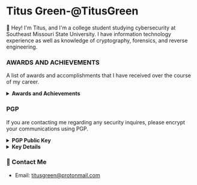 # Titus Green-@TitusGreen

👋 Hey! I'm Titus, and I'm a college student studying cybersecurity at Southeast Missouri State University. I have information technology experience as well as knowledge of cryptography, forensics, and reverse engineering.

### AWARDS AND ACHIEVEMENTS
A list of awards and accomplishments that I have received over the course of my career.

<details>
  <summary><strong>Awards and Achievements</strong></summary>
 
 1st Place (2022) - SkillsUSA Missouri State Cybersecurity Competition
 
 1st Place (2022) - moreNET Missouri Cybersecurity Challenge State Event
  
 1st Place (2022) - moreNET Missouri Cybersecurity Challenge Qualifying Event
 
 1st Place (2021) - moreNET Missouri Cybersecurity Challenge State Event
  
 1st Place (2021) - moreNET Missouri Cybersecurity Challenge Qualifying Event
  
 4th Place (2019) - SkillsUSA Missouri State Cybersecurity Competition
</details>

### PGP
If you are contacting me regarding any security inquires, please encrypt your communications using PGP.

<details>
  <summary><strong>PGP Public Key</strong></summary>
  
  ```
  -----BEGIN PGP PUBLIC KEY BLOCK-----

mQINBGG45hgBEADVXC3AViTxnBae/4f9dRxKbf2oCiSfKAZKPl/lT7K3PsI2Vwcz
ZQYxnmnXn9EwZSk6NuhHPEXrWaCNbwjhS+o/Uxy9pZvOd+ewg17slViBBv492MNk
FN0M3aHG6Jj1coD3wC4C6fd0jnzj681Czl7gu5sd70r8urv/hLCiSjxzSUeDKq47
IGjOsyvAXZCPrMMVS5/7kjUwnWmfIu5kr0cuPDyKTRlS5jjlQEj5rfOE2U0imhvz
zq7SEThKVTAX5axhJZouDUvcPVHq4ShGWizt1c+JlIo0ggQjoTrawUWlENu3toUL
YgPoaLDGIju5Ylt7Qwi2QEARI+D6YnbN2k3WvzVF5XciPo6Z+Xmo7Jm0OPdkF1en
TP5H8BQiH7lrvAJJO/eL7jNuPcwxGWOtjTIkgKVz0kn5B/oQctj19KpQTHtDtmVq
a68+rqkAK8H9NPkoHw9TgJmlZDsYS/SW7SvAhJPUftxhnGqmjp/lue9Q5gt8s3BG
e7vUn07kPdFtjSoF5DoNbFGtDuTtBpMiayaf948z+K8qnB9PsyK8hKdFzk9aqvn+
5kH2ZDWpOYiUQvOPmszBYM6Fw0+F3/kTzArHJnPKMLUvTv+XsgMlUGE37rJ6yKB9
J5q6BOFcoJ63FgtxbqjKirbVGzMWMx0mNNQ3omTwQ7qKJUE1izxnR7ypwwARAQAB
tCdUaXR1cyBHcmVlbiA8dGl0dXNncmVlbkBwcm90b25tYWlsLmNvbT6JAlQEEwEI
AD4WIQR8zzMXuyp7LmQYaWtTBpYGzCpMgQUCYbjmGAIbAwUJA70WiAULCQgHAgYV
CgkICwIEFgIDAQIeAQIXgAAKCRBTBpYGzCpMgSs8EACSEeEBBYLB4Cw47Vghdv0L
+coA8LM8g0rPQ9zI1Pmxvz/46dk+5GhdBUQDChuWd/jnctSNtfTaMdNI17PjwjkO
36VI6Ar6EfSppTrZP37L3rhMKvPtQO8vDdXemSAsU1sJ2olHsOaFcWTBQ8a6y7Cu
tnn5l7ov/uHCAyw7pQgLLfS7WAQOCXEf8e9xrATKvAxFSrT/mb2UNGUTphiMzZWt
AT+n0Xm6Epiib6cFswZuNZDyUlkcX5yLY+SozooTZBANGis4JRhH+8yma4Z6aIMc
zXU3WCoEkBA+JhjlASZM2GUQoBCGNAOUqu9bGebeAV8L/e/WElU8+RWe9vU61+8U
WqOTZEgHyjFTOQgav1E7QBlbWmcplbfdgUQLHAp1VA9XOxaRvPTGqsm7FxKVtpYr
aYCEaANJRwbWEYyY1CdE3QVzRWOHe+Q3uDzVOl057UYtlBxDgbOp+uiRWOka/TVO
Ub+tKeo2YuNN+YTxZR2Xi1HrScN3pw80jCz/Y+/HOFuuBF5rpczCKZ9sjxGfPwEq
9PPKWjBY+/ra2X1zKvB2vmc8hOq5juYidFgOhNlHGKPeGyYDUgt1QdPnWLiq9O0z
CAlWJrpQ+a79FPkeir3y3lOs9T2RpMuaXEULEoyhZhW2WWylL4ck9wwbkP1ll8FF
N4m/EMiby1PAorofn5qCoLkCDQRhuOYYARAAoMIn4cXARDSoEi1EVgLhwVlqOjrU
manSehjRYvXFdaYigR21T+S38IC6GVThQuVfZfNxW11zpPtNUIucDVm+4KOS9cCV
yiBWEu922cejzkSgnixmJjZOOzm6oU0V/lBkjM8RjVHaETMwII7DlT6536/ZjLTz
MFwOKNsJyc1GiH4kyD6+ZKiAmOh/VrMpOO/K0fyT4SYxGgyjK3w3+cQBGy136x8/
QCaMkJzPCGPNygpJ4RZgKfZKJqFJDAPMPRrEUAZ4v9gE4XeSqn3qzNtZVZHcxoLR
V1c9TCbOAL6vlAWyfVMUtGq5hFNhudF9wzInfHhdINH7hG5Ai6JKdYEI3SoQSElu
XQre2KEMhmt+YzKaFHuE2wKIQ/8SLPiz3GVGbaT9tgevMs97xADY/wTNQucmMjd4
xRez4m1QuogLocZVq30A6KcBDLno0PbuGcENaxqy7WXSpCwBE2z4wqreEKfBQAV1
Witwu2+fAipNtrZviE29i1McRbTXNPGMZdvSwvCtUT/wOF7tAaBi9cxL106DSmTF
EZUI4Pc0eZb8LqX+KR1hP63awUVJdxBtRFxlIi5qFIvWlk142T2kZ88XxDBvlBZm
M427E51Ps7Sz6Le69bP+gVpEZiiz3poCjZU34vaRz+/c1l2g/9m/sWfMc5SyefbY
ziJb+29HfDHyqfUAEQEAAYkCPAQYAQgAJhYhBHzPMxe7KnsuZBhpa1MGlgbMKkyB
BQJhuOYYAhsMBQkDvRaIAAoJEFMGlgbMKkyBva4QANMnpzdav3EjcAVVq8bNrorB
y2bAiXTPd3wy2bTmF7zQTuHXNX7IY+GSaUf2+f2LLFIrM8tHRrzdgcJRN9CXY2r6
SQrvdZop2lJRl/8lTVrksc+3fjTnar3wjzdrfoZbd41M6OHv0jMycR3DIWFQWsa1
C5iJ5hAAU6e5jjd16PjgdRArHIwjyrymbg3KZRNZ8vqJnVR8c5un7oMO6kQRyGyH
JtRjOcAo1b0W93DlN+3nCesy3CqBMXm+rHm4irfZ51etp6XBZ3Q4HwH4wvXWVvsQ
gXYLQTr7S8Pe2TJz+QdJlsVt3dFIFSUsrNmw+a3SfjDRSmnfXntHlLQVrL7dYSQk
s6FxSHb9cOqZdT5LYteL2bhTUg/SDlW7EVwG3810B0E6v9orCp6xjh18qUd2tAOm
zTCOD3EYl7ACOC6RohW4afO32kdssthna3VxRx6lEFVBmqdlHEHkIOljBJd/Widx
tDxRIVBVcJ/feWhVLAVswrrpDcdtD6Jq5ffY8p84iikTbVz4Y7tRFA7V8qmcKjqQ
hcREB3e6loejliHvtpivT6/S4eXUdgJcPlOiueLP6fAdxwZDUkxLMIVCtViCKWMJ
wMAXevvfQqbBODAKnQHZS+BDlXebTFl4PtgFkgfc++zGYa0/jAaC7Oa4X975O7uf
FdLMG96Ros77BcEElgRp
=1nky
-----END PGP PUBLIC KEY BLOCK-----

  ```
</details>

<details>
  <summary><strong>Key Details</strong></summary>

**Key ID:** 5306 9606 CC2A 4C81

**Key Type:** RSA

**Expires:** 12/14/2023

**Key Size:** 4096/4096

**Fingerprint:** 7CCF 3317 BB2A 7B2E 6418 696B 5306 9606 CC2A 4C81

**UserID:** Titus Green
</details>

### 💬 Contact Me
- Email: titusgreen@protonmail.com
